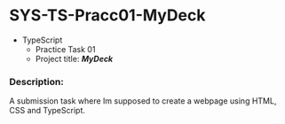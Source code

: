 # SYS-TS-Pracc01-MyDeck

- TypeScript
  - Practice Task 01
  - Project title: ***MyDeck***

### Description:
A submission task where Im supposed to create a webpage using HTML, CSS and TypeScript. 
